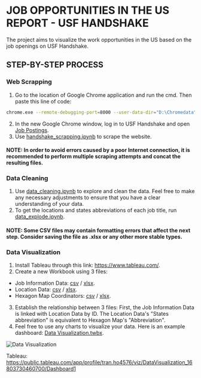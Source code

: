 # JOB OPPORTUNITIES IN THE US REPORT - USF HANDSHAKE

The project aims to visualize the work opportunities in the US based on the job openings on USF Handshake.

## STEP-BY-STEP PROCESS
### Web Scrapping
1. Go to the location of Google Chrome application and run the cmd. Then paste this line of code:
```bash
chrome.exe --remote-debugging-port=8000 --user-data-dir="D:\Chromedata"
```
2. In the new Google Chrome window, log in to USF Handshake and open [Job Postings](https://app.joinhandshake.com/stu/postings).
3. Use [handshake_scrapping.ipynb](https://github.com/Scarlett04/handshake-scrapping/blob/main/handshake_scrapping.ipynb) to scrape the website. 
#### NOTE: In order to avoid errors caused by a poor Internet connection, it is recommended to perform multiple scraping attempts and concat the resulting files.

### Data Cleaning
1. Use [data_cleaning.ipynb](https://github.com/Scarlett04/handshake-scrapping/blob/main/data_cleaning.ipynb) to explore and clean the data. Feel free to make any necessary adjustments to ensure that you have a clear understanding of your data.
2. To get the locations and states abbreviations of each job title, run [data_explode.ipynb](https://github.com/Scarlett04/handshake-scrapping/blob/main/data_explode.ipynb).
#### NOTE: Some CSV files may contain formatting errors that affect the next step. Consider saving the file as .xlsx or any other more stable types.

### Data Visualization
1. Install Tableau through this link: https://www.tableau.com/.
2. Create a new Workbook using 3 files: 
- Job Information Data: [csv](https://github.com/Scarlett04/handshake-scrapping/blob/main/csv/modified_data.csv) / [xlsx](https://github.com/Scarlett04/handshake-scrapping/blob/main/Excel/modified_data_final.xlsx).
- Location Data: [csv](https://github.com/Scarlett04/handshake-scrapping/blob/main/csv/location.csv) / [xlsx](https://github.com/Scarlett04/handshake-scrapping/blob/main/Excel/location.xlsx).
- Hexagon Map Coordinators: [csv](https://github.com/Scarlett04/handshake-scrapping/blob/main/csv/hexmap_plots.csv) / [xlsx](https://github.com/Scarlett04/handshake-scrapping/blob/main/Excel/hexmap_plots.xlsx).
3. Establish the relationship between 3 files: First, the Job Information Data is linked with Location Data by ID. The Location Data's "States abbreviation" is equivalent to Hexagon Map's "Abbreviation".
4. Feel free to use any charts to visualize your data. Here is an example dashboard: [Data Visualization.twbx](https://github.com/Scarlett04/handshake-scrapping/blob/main/Data%20Visualization.twbx).

![Data Visualization](https://user-images.githubusercontent.com/86146191/230471149-0a6ed50e-9f2d-4ead-8f9a-88b9c35fb7c7.jpg)

Tableau: https://public.tableau.com/app/profile/tran.ho4576/viz/DataVisualization_16803730460700/Dashboard1
